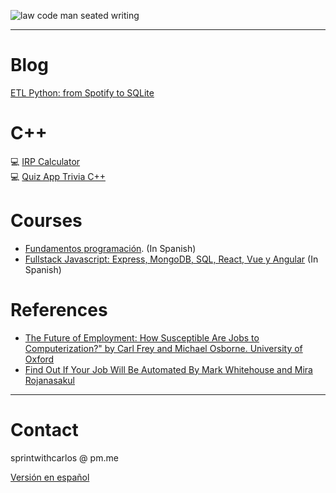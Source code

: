 ![law code man seated writing](./media/img/swc.png)
******
# Blog
[ETL Python: from Spotify to SQLite](./blog/etl-python.md)
# C++
💻 [IRP Calculator](https://gist.github.com/cmarchena/0a19ea91c0a7fd4d2d31ee49168412cd)<br/>
💻 [Quiz App Trivia C++](https://gist.github.com/cmarchena/7c75d6755b3211661f9e272dce14ede9)

# Courses
* [Fundamentos programación](https://github.com/SprintWithCarlos/coding-classes/tree/master/modulos/coding-101). (In Spanish)
* [Fullstack Javascript: Express, MongoDB, SQL, React, Vue y Angular](https://github.com/SprintWithCarlos/coding-classes) (In Spanish)

# References  
* [The Future of Employment: How Susceptible Are Jobs to Computerization?" by Carl Frey and Michael Osborne. University of Oxford](https://www.oxfordmartin.ox.ac.uk/downloads/academic/The_Future_of_Employment.pdf)
* [Find Out If Your Job Will Be Automated
By Mark Whitehouse and Mira Rojanasakul](https://www.bloomberg.com/graphics/2017-job-risk/)
*******
# Contact
sprintwithcarlos @ pm.me

[Versión en español](./es/index.md)
